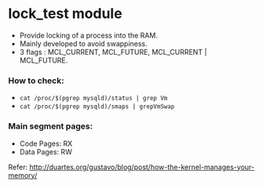 # lock_test module

- Provide locking of a process into the RAM.
- Mainly developed to avoid swappiness.
- 3 flags : MCL_CURRENT, MCL_FUTURE, MCL_CURRENT | MCL_FUTURE.

### How to check:

- ```cat /proc/$(pgrep mysqld)/status | grep Vm```
- ```cat /proc/$(pgrep mysqld)/smaps | grepVmSwap```

### Main segment pages:

- Code Pages: RX
- Data Pages: RW

Refer: http://duartes.org/gustavo/blog/post/how-the-kernel-manages-your-memory/
